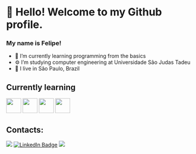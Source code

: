 # 👋 Hello! Welcome to my Github profile.
### My name is Felipe!
- 🌱 I’m currently learning programming from the basics
- ⚙ I’m studying computer engineering at Universidade São Judas Tadeu
- 🏡 I live in São Paulo, Brazil

## Currently learning
<img src="https://cdn.jsdelivr.net/gh/devicons/devicon@latest/icons/java/java-original.svg" width="40" height="40"/> <img src="https://cdn.jsdelivr.net/gh/devicons/devicon@latest/icons/spring/spring-original.svg" width="40" height="40"/> <img
src="https://cdn.jsdelivr.net/gh/devicons/devicon@latest/icons/python/python-original.svg" width="40" height="40"/> <img src="https://cdn.jsdelivr.net/gh/devicons/devicon@latest/icons/git/git-original.svg" width="40" height="40"/>
## Contacts:
<div>
<a href="https://instagram.com/felipesperati" target="_blank"><img loading="lazy" src="https://img.shields.io/badge/-Instagram-%23E4405F?style=for-the-badge&logo=instagram&logoColor=white" target="_blank"></a>
<a href="https://www.linkedin.com/in/felipe-sperati-vieira-da-costa" target="_blank"><img src="https://img.shields.io/badge/-LinkedIn-%230077B5?style=for-the-badge&logo=linkedin&logoColor=white" alt="LinkedIn Badge"/></a>
<a href = "mailto:speratifelipe1@gmail.com"><img loading="lazy" src="https://img.shields.io/badge/Gmail-D14836?style=for-the-badge&logo=gmail&logoColor=white" target="_blank"></a>
